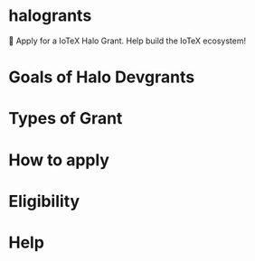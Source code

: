# halogrants
👟 Apply for a IoTeX Halo Grant. Help build the IoTeX ecosystem!

# Goals of Halo Devgrants

# Types of Grant

# How to apply

# Eligibility

# Help
